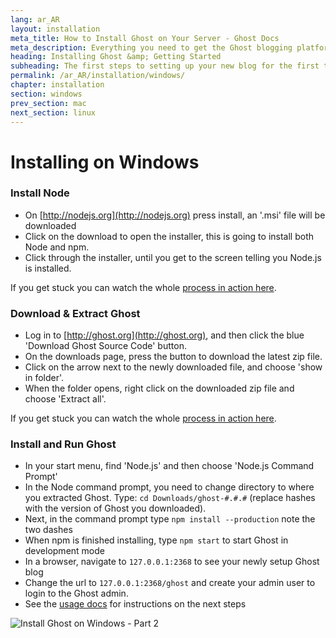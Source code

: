 ```yaml
---
lang: ar_AR
layout: installation
meta_title: How to Install Ghost on Your Server - Ghost Docs
meta_description: Everything you need to get the Ghost blogging platform up and running on your local or remote environement.
heading: Installing Ghost &amp; Getting Started
subheading: The first steps to setting up your new blog for the first time.
permalink: /ar_AR/installation/windows/
chapter: installation
section: windows
prev_section: mac
next_section: linux
---
```


# Installing on Windows <a id="install-windows"></a>

### Install Node

*   On [http://nodejs.org](http://nodejs.org) press install, an '.msi' file will be downloaded
*   Click on the download to open the installer, this is going to install both Node and npm.
*   Click through the installer, until you get to the screen telling you Node.js is installed.

If you get stuck you can watch the whole [process in action here](https://s3-eu-west-1.amazonaws.com/ghost-website-cdn/install-node-win.gif "Install node on Windows").

### Download & Extract Ghost

*   Log in to [http://ghost.org](http://ghost.org), and then click the blue 'Download Ghost Source Code' button.
*   On the downloads page, press the button to download the latest zip file.
*   Click on the arrow next to the newly downloaded file, and choose 'show in folder'.
*   When the folder opens, right click on the downloaded zip file and choose 'Extract all'.

If you get stuck you can watch the whole [process in action here](https://s3-eu-west-1.amazonaws.com/ghost-website-cdn/install-ghost-win.gif "Install Ghost on Windows Part 1").

### Install and Run Ghost

*   In your start menu, find 'Node.js' and then choose 'Node.js Command Prompt'
*   In the Node command prompt, you need to change directory to where you extracted Ghost. Type: `cd Downloads/ghost-#.#.#` (replace hashes with the version of Ghost you downloaded).
*   Next, in the command prompt type `npm install --production` <span class="note">note the two dashes</span>
*   When npm is finished installing, type `npm start` to start Ghost in development mode
*   In a browser, navigate to <code class="path">127.0.0.1:2368</code> to see your newly setup Ghost blog
*   Change the url to <code class="path">127.0.0.1:2368/ghost</code> and create your admin user to login to the Ghost admin.
*   See the [usage docs](/usage) for instructions on the next steps

![](https://s3-eu-west-1.amazonaws.com/ghost-website-cdn/install-ghost-win-2.gif "Install Ghost on Windows - Part 2")

